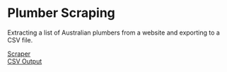 # Plumber Scraping
Extracting a list of Australian plumbers from a website and exporting to a CSV file.

[Scraper](https://github.com/NawfelBC/Portfolio/blob/main/Web%20Scraping/Plumber_Scraping/scraper.py)  
[CSV Output](https://github.com/NawfelBC/Portfolio/blob/main/Web%20Scraping/Plumber_Scraping/plumber_data_final.csv)
